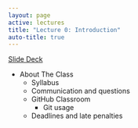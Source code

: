 ```yaml
---
layout: page
active: lectures
title: "Lecture 0: Introduction"
auto-title: true
---
```



<a href="https://docs.google.com/presentation/d/1D_htUiKc0UhsAPWfNC6GqLFaIGWDT9Q0uGryFbODB9s/edit?usp=sharing" class="btn btn-info">Slide Deck</a>


- About The Class
  - Syllabus
  - Communication and questions
  - GitHub Classroom
    - Git usage
  - Deadlines and late penalties



